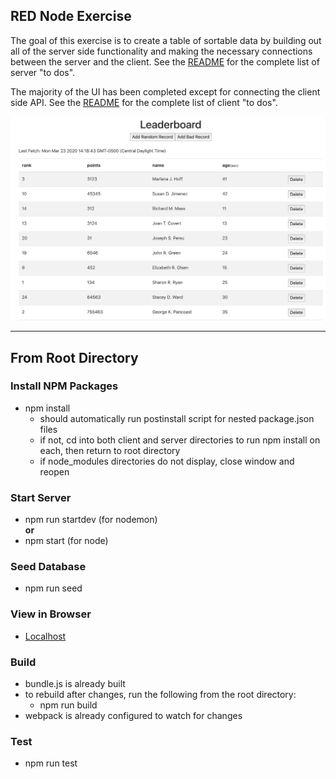 ## RED Node Exercise

The goal of this exercise is to create a table of sortable data by building out all of the server side functionality and making the necessary connections between the server and the client. See the [README](server/README.md) for the complete list of server "to dos". 


The majority of the UI has been completed except for connecting the client side API. See the [README](client/README.md) for the complete list of client "to dos".

![screenshot](screenshot.png)

*************************

## From Root Directory

### Install NPM Packages
- npm install
  - should automatically run postinstall script for nested package.json files
  - if not, cd into both client and server directories to run npm install on each, then return to root directory
  - if node_modules directories do not display, close window and reopen

### Start Server
- npm run startdev (for nodemon)
<br>**or**<br>
- npm start (for node)

### Seed Database
- npm run seed

### View in Browser
- [Localhost](http://localhost:50000)

### Build
- bundle.js is already built
- to rebuild after changes, run the following from the root directory:
  - npm run build
- webpack is already configured to watch for changes

### Test
- npm run test
